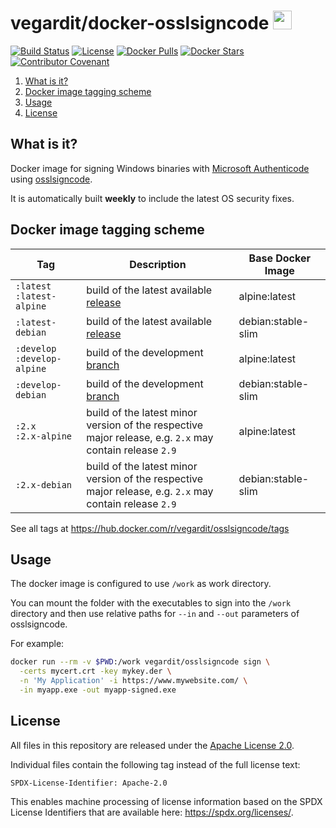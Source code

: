 # vegardit/docker-osslsigncode <a href="https://github.com/vegardit/docker-osslsigncode/" title="GitHub Repo"><img height="30" src="https://raw.githubusercontent.com/simple-icons/simple-icons/develop/icons/github.svg?sanitize=true"></a>

[![Build Status](https://github.com/vegardit/docker-osslsigncode/workflows/Build/badge.svg "GitHub Actions")](https://github.com/vegardit/docker-osslsigncode/actions?query=workflow%3ABuild)
[![License](https://img.shields.io/github/license/vegardit/docker-osslsigncode.svg?label=license)](#license)
[![Docker Pulls](https://img.shields.io/docker/pulls/vegardit/osslsigncode.svg)](https://hub.docker.com/r/vegardit/osslsigncode)
[![Docker Stars](https://img.shields.io/docker/stars/vegardit/osslsigncode.svg)](https://hub.docker.com/r/vegardit/osslsigncode)
[![Contributor Covenant](https://img.shields.io/badge/Contributor%20Covenant-v2.1%20adopted-ff69b4.svg)](CODE_OF_CONDUCT.md)

1. [What is it?](#what-is-it)
1. [Docker image tagging scheme](#tags)
1. [Usage](#usage)
1. [License](#license)


## <a name="what-is-it"></a>What is it?

Docker image for signing Windows binaries with [Microsoft Authenticode](https://docs.microsoft.com/en-us/windows-hardware/drivers/install/authenticode) using [osslsigncode](https://github.com/mtrojnar/osslsigncode).

It is automatically built **weekly** to include the latest OS security fixes.


## <a name="tags"></a>Docker image tagging scheme

| Tag                            | Description                                                                                | Base Docker Image
|--------------------------------|--------------------------------------------------------------------------------------------|------------------
|`:latest`<br>`:latest-alpine`   | build of the latest available [release](https://github.com/mtrojnar/osslsigncode/releases) | alpine:latest
|`:latest-debian`                | build of the latest available [release](https://github.com/mtrojnar/osslsigncode/releases) | debian:stable-slim
|`:develop`<br>`:develop-alpine` | build of the development [branch](https://github.com/mtrojnar/osslsigncode)                | alpine:latest
|`:develop-debian`               | build of the development [branch](https://github.com/mtrojnar/osslsigncode)                | debian:stable-slim
|`:2.x`<br>`:2.x-alpine`         | build of the latest minor version of the respective<br>major release, e.g. `2.x` may contain release `2.9` | alpine:latest
|`:2.x-debian`                   | build of the latest minor version of the respective<br>major release, e.g. `2.x` may contain release `2.9` | debian:stable-slim

See all tags at https://hub.docker.com/r/vegardit/osslsigncode/tags


## <a name="usage"></a>Usage

The docker image is configured to use `/work` as work directory.

You can mount the folder with the executables to sign into the `/work` directory and then use relative paths
for `--in` and `--out` parameters of osslsigncode.

For example:
```bash
docker run --rm -v $PWD:/work vegardit/osslsigncode sign \
  -certs mycert.crt -key mykey.der \
  -n 'My Application' -i https://www.mywebsite.com/ \
  -in myapp.exe -out myapp-signed.exe
```


## <a name="license"></a>License

All files in this repository are released under the [Apache License 2.0](LICENSE.txt).

Individual files contain the following tag instead of the full license text:
```
SPDX-License-Identifier: Apache-2.0
```

This enables machine processing of license information based on the SPDX License Identifiers that are available here: https://spdx.org/licenses/.
